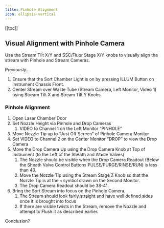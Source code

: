 ```yaml
---
title: Pinhole Alignment
icon: ellipsis-vertical
---
```



<!-- filename: influx-flight/flight-02-fluidics/flight-02-fluidics-04-pinhole-alignment.md -->

<!-- Reference Links -->
<!-- Usage -->
<!-- [img-label]: ./assets/filename.png -->
<!-- ![Caption Text][img-label] -->
<!-- Assets -->

<!-- URLs -->

<!-- End Ref Links -->



[[toc]]

## Visual Alignment with Pinhole Camera

Use the Stream Tilt X/Y and SSC/Fluor Stage X/Y knobs to visually align the stream with Pinhole and Stream Cameras.

Previously...
1.  Ensure that the Sort Chamber Light is on by pressing ILLUM Button on Instrument Chassis Front.
2.  Center Stream over Waste Tube (Stream Camera, Left Monitor, Video 1) using Stream Tilt X and Stream Tilt Y Knobs.

### Pinhole Alignment

1.  Open Laser Chamber Door
3.  Set Nozzle Height via Pinhole and Drop Cameras
    1.  VIDEO to Channel 1 on the Left Monitor “PINHOLE”
4.  Move Nozzle Tip up to “Just Off Screen” of Pinhole Camera Monitor
5.  Set VIDEO to Channel 2 on the Center Monitor “DROP” to view the Drop Camera
6.  Move the Drop Camera Up using the Drop Camera Knob at Top of Instrument (to the Left of the Sheath and Waste Valves)
    1.  The Nozzle should be visible when the Drop Camera Readout (Below the Sheath Valve Control Buttons PULSE/PURGE/RINSE/RUN) is less than 40.
    2.  Move the Nozzle Tip using the Stream Stage Z Knob so that the Nozzle Tip is at the `<` symbol drawn on the Second Monitor. 
    3.  The Drop Camera Readout should be 38-41. 
7.  Bring the Sort Stream into focus on the Pinhole Camera.
    1.  The Stream should look fairly straight and have well defined sides once it is brought into focus
    2.  If there are visible twists in the Stream, remove the Nozzle and attempt to Flush it as described earlier.

Conclusion?